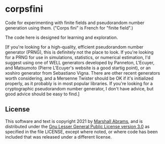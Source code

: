 # corpsfini 
Code for experimenting with finite fields and pseudorandom number 
generation using them.  ("Corps fini" is French for "finite field".)

The code here is designed for learning and exploration.

[If you're looking for a high-quality, efficient pseudorandom number
generator (PRNG), this is definitely not the place to look.  If you're
looking for a PRNG for use in simulations, statistics, or numerical
estimation, I'd suggest using one of WELL generators developed by
Panneton, L'Ecuyer, and Matsumoto (Pierre L'Ecuyer's website is a good
startig point), or an xoshiro generator from Sebastiano Vigna.  There
are other recent generators worth considering, and a Mersenne Twister
should be OK if it's initialized properly, as it probably is in most
popular libraries.  If you're looking for a cryptographic pseudorandom
number generator, I don't have advice, but good advice should be easy to
find.]



## License

This software and text is copyright 2021 by [Marshall
Abrams](http://members.logical.net/~marshall/), and is distributed under
the [Gnu Lesser General Public License version
3.0](https://www.gnu.org/licenses/lgpl.html) as specified in the file
LICENSE, except where noted, or where code has been included that was
released under a different license.
